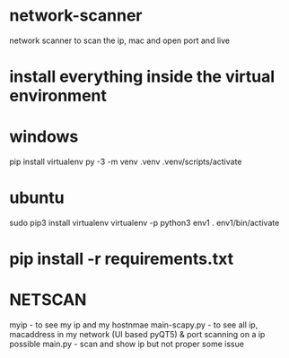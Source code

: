 # network-scanner
network scanner to scan the ip, mac and open port and live

# install everything inside the virtual environment
# windows
pip install virtualenv
py -3 -m venv .venv
.venv/scripts/activate

# ubuntu
sudo pip3 install virtualenv
virtualenv -p python3 env1
. env1/bin/activate

# pip install -r requirements.txt


# NETSCAN
myip - to see my ip and my hostnmae
main-scapy.py - to see all ip, macaddress in my network (UI based pyQT5) & port scanning on a ip possible
main.py - scan and show ip but not proper some issue
